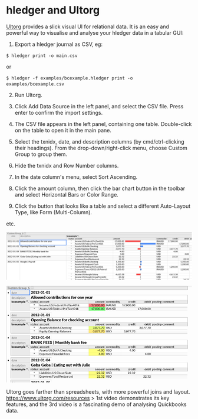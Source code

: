 # hledger and Ultorg

[Ultorg](https://www.ultorg.com/) provides a slick visual UI for relational data.
It is an easy and powerful way to visualise and analyse your hledger data in a tabular GUI:

1. Export a hledger journal as CSV, eg:
```shell
$ hledger print -o main.csv
```
or
```shell
$ hledger -f examples/bcexample.hledger print -o examples/bcexample.csv
```

2. Run Ultorg.

3. Click Add Data Source in the left panel, and select the CSV file. Press enter to confirm the import settings.

4. The CSV file appears in the left panel, containing one table. Double-click on the table to open it in the main pane.

5. Select the txnidx, date, and description columns (by cmd/ctrl-clicking their headings). From the drop-down/right-click menu, choose Custom Group to group them.

6. Hide the txnidx and Row Number columns.

7. In the date column's menu, select Sort Ascending.

8. Click the amount column, then click the bar chart button in the toolbar and select Horizontal Bars or Color Range.

9. Click the button that looks like a table and select a different Auto-Layout Type, like Form (Multi-Column).

etc.

<a href="images/ultorg-1.png" class="highslide" onclick="return hs.expand(this)"><img src="images/ultorg-1.png" title="ultorg example 1" /></a>

<a href="images/ultorg-2.png" class="highslide" onclick="return hs.expand(this)"><img src="images/ultorg-2.png" title="ultorg example 2" /></a>

Ultorg goes farther than spreadsheets, with more powerful joins and layout.
<https://www.ultorg.com/resources> > 1st video demonstrates its key features,
and the 3rd video is a fascinating demo of analysing Quickbooks data.
